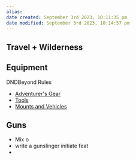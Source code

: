 ```yaml
---
alias: 
date created: September 3rd 2023, 10:11:35 pm
date modified: September 3rd 2023, 10:14:57 pm
---
```

## Travel + Wilderness

## Equipment
DNDBeyond Rules
- [Adventurer's Gear](https://www.dndbeyond.com/sources/phb/equipment#AdventuringGear)
- [Tools](https://www.dndbeyond.com/sources/phb/equipment#Tools)
- [Mounts and Vehicles](https://www.dndbeyond.com/sources/phb/equipment#MountsandVehicles)

## Guns
- Mix o
- write a gunslinger initiate feat
- 